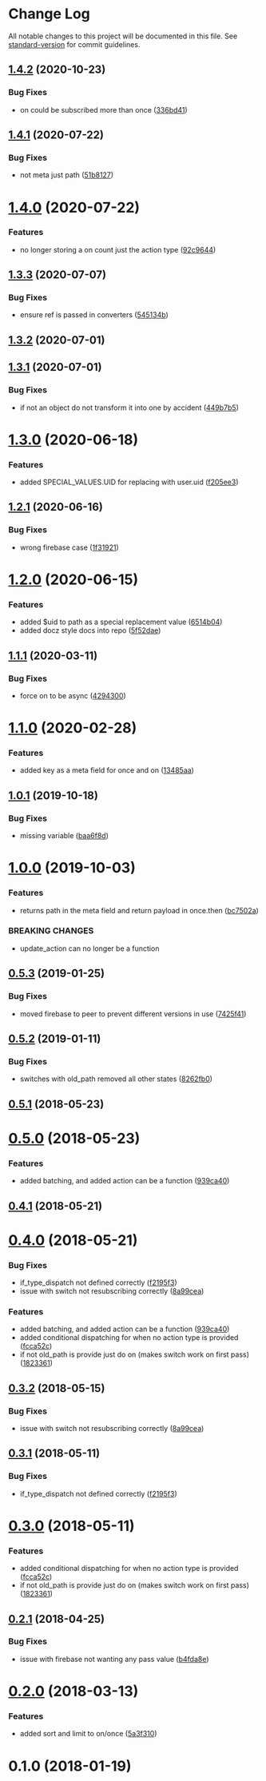# Change Log

All notable changes to this project will be documented in this file. See [standard-version](https://github.com/conventional-changelog/standard-version) for commit guidelines.

<a name="1.4.2"></a>
## [1.4.2](https://github.com/CurtisHumphrey/redux-firebase/compare/v1.4.1...v1.4.2) (2020-10-23)


### Bug Fixes

* on could be subscribed more than once ([336bd41](https://github.com/CurtisHumphrey/redux-firebase/commit/336bd41))



<a name="1.4.1"></a>
## [1.4.1](https://github.com/CurtisHumphrey/redux-firebase/compare/v1.4.0...v1.4.1) (2020-07-22)


### Bug Fixes

* not meta just path ([51b8127](https://github.com/CurtisHumphrey/redux-firebase/commit/51b8127))



<a name="1.4.0"></a>
# [1.4.0](https://github.com/CurtisHumphrey/redux-firebase/compare/v1.3.3...v1.4.0) (2020-07-22)


### Features

* no longer storing a on count just the action type ([92c9644](https://github.com/CurtisHumphrey/redux-firebase/commit/92c9644))



<a name="1.3.3"></a>
## [1.3.3](https://github.com/CurtisHumphrey/redux-firebase/compare/v1.3.2...v1.3.3) (2020-07-07)


### Bug Fixes

* ensure ref is passed in converters ([545134b](https://github.com/CurtisHumphrey/redux-firebase/commit/545134b))



<a name="1.3.2"></a>
## [1.3.2](https://github.com/CurtisHumphrey/redux-firebase/compare/v1.3.1...v1.3.2) (2020-07-01)



<a name="1.3.1"></a>
## [1.3.1](https://github.com/CurtisHumphrey/redux-firebase/compare/v1.3.0...v1.3.1) (2020-07-01)


### Bug Fixes

* if not an object do not transform it into one by accident ([449b7b5](https://github.com/CurtisHumphrey/redux-firebase/commit/449b7b5))



<a name="1.3.0"></a>
# [1.3.0](https://github.com/CurtisHumphrey/redux-firebase/compare/v1.2.1...v1.3.0) (2020-06-18)


### Features

* added SPECIAL_VALUES.UID for replacing with user.uid ([f205ee3](https://github.com/CurtisHumphrey/redux-firebase/commit/f205ee3))



<a name="1.2.1"></a>
## [1.2.1](https://github.com/CurtisHumphrey/redux-firebase/compare/v1.2.0...v1.2.1) (2020-06-16)


### Bug Fixes

* wrong firebase case ([1f31921](https://github.com/CurtisHumphrey/redux-firebase/commit/1f31921))



<a name="1.2.0"></a>
# [1.2.0](https://github.com/CurtisHumphrey/redux-firebase/compare/v1.1.1...v1.2.0) (2020-06-15)


### Features

* added $uid to path as a special replacement value ([6514b04](https://github.com/CurtisHumphrey/redux-firebase/commit/6514b04))
* added docz style docs into repo ([5f52dae](https://github.com/CurtisHumphrey/redux-firebase/commit/5f52dae))



<a name="1.1.1"></a>
## [1.1.1](https://github.com/CurtisHumphrey/redux-firebase/compare/v1.1.0...v1.1.1) (2020-03-11)


### Bug Fixes

* force on to be async ([4294300](https://github.com/CurtisHumphrey/redux-firebase/commit/4294300))



<a name="1.1.0"></a>
# [1.1.0](https://github.com/CurtisHumphrey/redux-firebase/compare/v1.0.1...v1.1.0) (2020-02-28)


### Features

* added key as a meta field for once and on ([13485aa](https://github.com/CurtisHumphrey/redux-firebase/commit/13485aa))



<a name="1.0.1"></a>
## [1.0.1](https://github.com/CurtisHumphrey/redux-firebase/compare/v1.0.0...v1.0.1) (2019-10-18)


### Bug Fixes

* missing variable ([baa6f8d](https://github.com/CurtisHumphrey/redux-firebase/commit/baa6f8d))



<a name="1.0.0"></a>
# [1.0.0](https://github.com/CurtisHumphrey/redux-firebase/compare/v0.5.3...v1.0.0) (2019-10-03)


### Features

* returns path in the meta field and return payload in once.then ([bc7502a](https://github.com/CurtisHumphrey/redux-firebase/commit/bc7502a))


### BREAKING CHANGES

* update_action can no longer be a function



<a name="0.5.3"></a>
## [0.5.3](https://github.com/CurtisHumphrey/redux-firebase/compare/v0.5.2...v0.5.3) (2019-01-25)


### Bug Fixes

* moved firebase to peer to prevent different versions in use ([7425f41](https://github.com/CurtisHumphrey/redux-firebase/commit/7425f41))



<a name="0.5.2"></a>
## [0.5.2](https://github.com/CurtisHumphrey/redux-firebase/compare/v0.5.1...v0.5.2) (2019-01-11)


### Bug Fixes

* switches with old_path removed all other states ([8262fb0](https://github.com/CurtisHumphrey/redux-firebase/commit/8262fb0))



<a name="0.5.1"></a>
## [0.5.1](https://github.com/CurtisHumphrey/redux-firebase/compare/v0.5.0...v0.5.1) (2018-05-23)



<a name="0.5.0"></a>
# [0.5.0](https://github.com/CurtisHumphrey/redux-firebase/compare/v0.3.2...v0.5.0) (2018-05-23)


### Features

* added batching, and added action can be a function ([939ca40](https://github.com/CurtisHumphrey/redux-firebase/commit/939ca40))



<a name="0.4.1"></a>
## [0.4.1](https://github.com/CurtisHumphrey/redux-firebase/compare/v0.4.0...v0.4.1) (2018-05-21)



<a name="0.4.0"></a>
# [0.4.0](https://github.com/CurtisHumphrey/redux-firebase/compare/v0.2.1...v0.4.0) (2018-05-21)


### Bug Fixes

* if_type_dispatch not defined correctly ([f2195f3](https://github.com/CurtisHumphrey/redux-firebase/commit/f2195f3))
* issue with switch not resubscribing correctly ([8a99cea](https://github.com/CurtisHumphrey/redux-firebase/commit/8a99cea))


### Features

* added batching, and added action can be a function ([939ca40](https://github.com/CurtisHumphrey/redux-firebase/commit/939ca40))
* added conditional dispatching for when no action type is provided ([fcca52c](https://github.com/CurtisHumphrey/redux-firebase/commit/fcca52c))
* if not old_path is provide just do on (makes switch work on first pass) ([1823361](https://github.com/CurtisHumphrey/redux-firebase/commit/1823361))



<a name="0.3.2"></a>
## [0.3.2](https://github.com/CurtisHumphrey/redux-firebase/compare/v0.3.1...v0.3.2) (2018-05-15)


### Bug Fixes

* issue with switch not resubscribing correctly ([8a99cea](https://github.com/CurtisHumphrey/redux-firebase/commit/8a99cea))



<a name="0.3.1"></a>
## [0.3.1](https://github.com/CurtisHumphrey/redux-firebase/compare/v0.3.0...v0.3.1) (2018-05-11)


### Bug Fixes

* if_type_dispatch not defined correctly ([f2195f3](https://github.com/CurtisHumphrey/redux-firebase/commit/f2195f3))



<a name="0.3.0"></a>
# [0.3.0](https://github.com/CurtisHumphrey/redux-firebase/compare/v0.2.1...v0.3.0) (2018-05-11)


### Features

* added conditional dispatching for when no action type is provided ([fcca52c](https://github.com/CurtisHumphrey/redux-firebase/commit/fcca52c))
* if not old_path is provide just do on (makes switch work on first pass) ([1823361](https://github.com/CurtisHumphrey/redux-firebase/commit/1823361))



<a name="0.2.1"></a>
## [0.2.1](https://github.com/CurtisHumphrey/redux-firebase/compare/v0.2.0...v0.2.1) (2018-04-25)


### Bug Fixes

* issue with firebase not wanting any pass value ([b4fda8e](https://github.com/CurtisHumphrey/redux-firebase/commit/b4fda8e))



<a name="0.2.0"></a>
# [0.2.0](https://github.com/CurtisHumphrey/redux-firebase/compare/v0.1.0...v0.2.0) (2018-03-13)


### Features

* added sort and limit to on/once ([5a3f310](https://github.com/CurtisHumphrey/redux-firebase/commit/5a3f310))



<a name="0.1.0"></a>
# 0.1.0 (2018-01-19)
